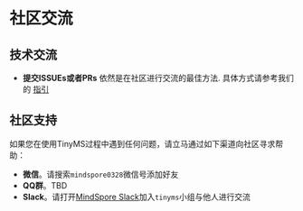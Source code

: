 # 社区交流

## 技术交流

- **提交ISSUEs或者PRs** 依然是在社区进行交流的最佳方法. 具体方式请参考我们的 [指引](https://tinyms.readthedocs.io/en/latest/community/contributing.html#report-issues)

## 社区支持

如果您在使用TinyMS过程中遇到任何问题，请立马通过如下渠道向社区寻求帮助：

- **微信**。请搜索`mindspore0328`微信号添加好友
- **QQ群**。TBD
- **Slack**。请打开[MindSpore Slack](https://join.slack.com/t/mindspore/shared_invite/zt-dgk65rli-3ex4xvS4wHX7UDmsQmfu8w)加入`tinyms`小组与他人进行交流
